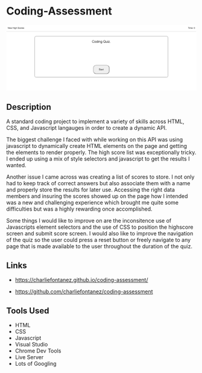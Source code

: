 # Coding-Assessment


![image](./assets/images/CarlosFontanez_Code_quiz.png)

## Description

A standard coding project to implement a variety of skills across HTML, CSS, and Javascript langauges in order to create a dynamic API.

The biggest challenge I faced with while working on this API was using javascript to dynamically create HTML elements on the page and getting the elements to render properly. The high score list was exceptionally tricky. I ended up using a mix of style selectors and javascript to get the results I wanted.

Another issue I came across was creating a list of scores to store. I not only had to keep track of correct answers but also associate them with a name and properly store the results for later use. Accessing the right data members and insuring the scores showed up on the page how I intended was a new and challenging experience which brought me quite some difficulties but was a highly rewarding once accomplished.


Some things I would like to improve on are the inconsitence use of Javascripts element selectors and the use of CSS to position the highscore screen and submit score screen. I would also like to improve the navigation of the quiz so the user could press a reset button or freely navigate to any page that is made available to the user throughout the duration of the quiz.



## Links


- https://charliefontanez.github.io/coding-assessment/

- https://github.com/charliefontanez/coding-assessment



## Tools Used

- HTML
- CSS
- Javascript
- Visual Studio
- Chrome Dev Tools
- Live Server
- Lots of Googling


